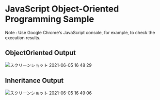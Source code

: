 # JavaScript Object-Oriented Programming Sample
Note : Use Google Chrome's JavaScript console, for example, to check the execution results.

## ObjectOriented Output
![スクリーンショット 2021-06-05 16 48 29](https://user-images.githubusercontent.com/36861752/120884664-5fe41100-c61f-11eb-9754-6ff0d72891d7.png)

## Inheritance Output
![スクリーンショット 2021-06-05 16 49 06](https://user-images.githubusercontent.com/36861752/120884672-6d010000-c61f-11eb-8895-4315c88468a9.png)
